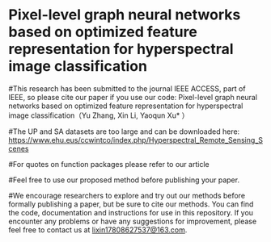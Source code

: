 # Pixel-level graph neural networks based on optimized feature representation for hyperspectral image classification

#This research has been submitted to the journal IEEE ACCESS, part of IEEE, so please cite our paper if you use our code: Pixel-level graph neural networks based on optimized feature representation for hyperspectral image classification（Yu Zhang, Xin Li, Yaoqun Xu* ）

#The UP and SA datasets are too large and can be downloaded here: https://www.ehu.eus/ccwintco/index.php/Hyperspectral_Remote_Sensing_Scenes

#For quotes on function packages please refer to our article


#Feel free to use our proposed method before publishing your paper.

#We encourage researchers to explore and try out our methods before formally publishing a paper, but be sure to cite our methods. You can find the code, documentation and instructions for use in this repository. If you encounter any problems or have any suggestions for improvement, please feel free to contact us at lixin17808627537@163.com.
